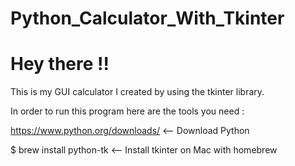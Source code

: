 # Python_Calculator_With_Tkinter

# Hey there !!

This is my GUI calculator I created by using the tkinter library.

In order to run this program here are the tools you need :

https://www.python.org/downloads/ <-- Download Python

$ brew install python-tk <-- Install tkinter on Mac with homebrew
